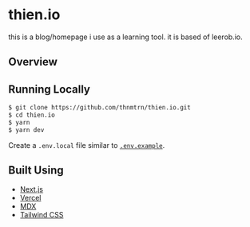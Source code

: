 # thien.io

this is a blog/homepage i use as a learning tool. it is based of leerob.io.

## Overview

## Running Locally

```bash
$ git clone https://github.com/thnmtrn/thien.io.git
$ cd thien.io
$ yarn
$ yarn dev
```

Create a `.env.local` file similar to [`.env.example`](https://github.com/thnmtrn/thien.io/blob/master/.env.example).

## Built Using

- [Next.js](https://nextjs.org/)
- [Vercel](https://vercel.com)
- [MDX](https://github.com/mdx-js/mdx)
- [Tailwind CSS](https://tailwindcss.com/)

